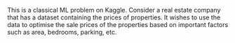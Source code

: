 This is a classical ML problem on Kaggle. Consider a real estate company that has a dataset containing the prices of properties. It wishes to use the data to optimise the sale prices of the properties based on important factors such as area, bedrooms, parking, etc.
